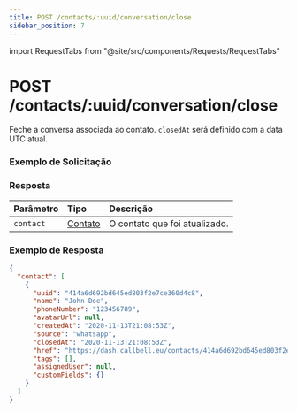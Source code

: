 ```yaml
---
title: POST /contacts/:uuid/conversation/close
sidebar_position: 7
---
```


import RequestTabs from "@site/src/components/Requests/RequestTabs"

# POST /contacts/:uuid/conversation/close

Feche a conversa associada ao contato. `closedAt` será definido com a data UTC atual.

### Exemplo de Solicitação

<RequestTabs endpoint='contacts_api' request="post_contact_conversation_close"/>

### Resposta

| Parâmetro | Tipo                                           | Descrição                     |
| :-------- | :--------------------------------------------- | :---------------------------- |
| `contact` | [Contato](/api/reference/object_types/contact) | O contato que foi atualizado. |

### Exemplo de Resposta

```json title=response.json
{
  "contact": [
    {
      "uuid": "414a6d692bd645ed803f2e7ce360d4c8",
      "name": "John Doe",
      "phoneNumber": "123456789",
      "avatarUrl": null,
      "createdAt": "2020-11-13T21:08:53Z",
      "source": "whatsapp",
      "closedAt": "2020-11-13T21:08:53Z",
      "href": "https://dash.callbell.eu/contacts/414a6d692bd645ed803f2e7ce360d4c8",
      "tags": [],
      "assignedUser": null,
      "customFields": {}
    }
  ]
}
```